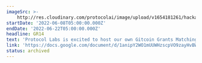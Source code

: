 ```yaml
---
imageSrc: >-
    http://res.cloudinary.com/protocolai/image/upload/v1654181261/hackathons/image_2_mgtrkl.png
startDate: '2022-06-08T05:00:00.000Z'
endDate: '2022-06-22T05:00:00.000Z'
headline: GR14
text: 'Protocol Labs is excited to host our own Gitcoin Grants Matching Round to help fund open source projects in the greater Protocol Labs (IPFS / Filecoin) ecosystem using Quadratic Funding.'
link: 'https://docs.google.com/document/d/1anipY2WO1mUUWHzscpVO9zayHvBWpewPf5r4HIXzQwA/'
status: archived
---
```



